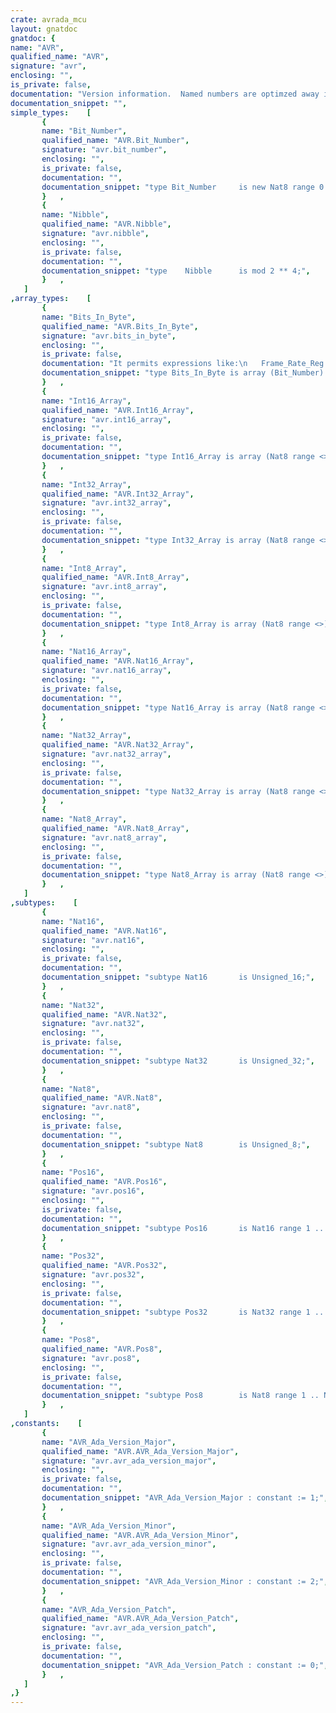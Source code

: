 ```yaml
---
crate: avrada_mcu
layout: gnatdoc
gnatdoc: {
name: "AVR",
qualified_name: "AVR",
signature: "avr",
enclosing: "",
is_private: false,
documentation: "Version information.  Named numbers are optimzed away if not used.",
documentation_snippet: "",
simple_types:    [
       {
       name: "Bit_Number",
       qualified_name: "AVR.Bit_Number",
       signature: "avr.bit_number",
       enclosing: "",
       is_private: false,
       documentation: "",
       documentation_snippet: "type Bit_Number     is new Nat8 range 0 .. 7;",
       }   ,
       {
       name: "Nibble",
       qualified_name: "AVR.Nibble",
       signature: "avr.nibble",
       enclosing: "",
       is_private: false,
       documentation: "",
       documentation_snippet: "type    Nibble      is mod 2 ** 4;",
       }   ,
   ]
,array_types:    [
       {
       name: "Bits_In_Byte",
       qualified_name: "AVR.Bits_In_Byte",
       signature: "avr.bits_in_byte",
       enclosing: "",
       is_private: false,
       documentation: "It permits expressions like:\n   Frame_Rate_Reg : Bits_In_Byte;\nbegin\n   Frame_Rate_Reg := (LCDCD0_Bit => True,\n                      LCDCD1_Bit => True,\n                      LCDCD2_Bit => True,\n                      LCDPS0_Bit => False,\n                      LCDPS1_Bit => False,\n                      LCDPS2_Bit => False,\n                      others     => False);",
       documentation_snippet: "type Bits_In_Byte is array (Bit_Number) of Boolean;",
       }   ,
       {
       name: "Int16_Array",
       qualified_name: "AVR.Int16_Array",
       signature: "avr.int16_array",
       enclosing: "",
       is_private: false,
       documentation: "",
       documentation_snippet: "type Int16_Array is array (Nat8 range <>) of Integer_16;",
       }   ,
       {
       name: "Int32_Array",
       qualified_name: "AVR.Int32_Array",
       signature: "avr.int32_array",
       enclosing: "",
       is_private: false,
       documentation: "",
       documentation_snippet: "type Int32_Array is array (Nat8 range <>) of Integer_32;",
       }   ,
       {
       name: "Int8_Array",
       qualified_name: "AVR.Int8_Array",
       signature: "avr.int8_array",
       enclosing: "",
       is_private: false,
       documentation: "",
       documentation_snippet: "type Int8_Array is array (Nat8 range <>) of Integer_8;",
       }   ,
       {
       name: "Nat16_Array",
       qualified_name: "AVR.Nat16_Array",
       signature: "avr.nat16_array",
       enclosing: "",
       is_private: false,
       documentation: "",
       documentation_snippet: "type Nat16_Array is array (Nat8 range <>) of Nat16;",
       }   ,
       {
       name: "Nat32_Array",
       qualified_name: "AVR.Nat32_Array",
       signature: "avr.nat32_array",
       enclosing: "",
       is_private: false,
       documentation: "",
       documentation_snippet: "type Nat32_Array is array (Nat8 range <>) of Nat32;",
       }   ,
       {
       name: "Nat8_Array",
       qualified_name: "AVR.Nat8_Array",
       signature: "avr.nat8_array",
       enclosing: "",
       is_private: false,
       documentation: "",
       documentation_snippet: "type Nat8_Array is array (Nat8 range <>) of Nat8;",
       }   ,
   ]
,subtypes:    [
       {
       name: "Nat16",
       qualified_name: "AVR.Nat16",
       signature: "avr.nat16",
       enclosing: "",
       is_private: false,
       documentation: "",
       documentation_snippet: "subtype Nat16       is Unsigned_16;",
       }   ,
       {
       name: "Nat32",
       qualified_name: "AVR.Nat32",
       signature: "avr.nat32",
       enclosing: "",
       is_private: false,
       documentation: "",
       documentation_snippet: "subtype Nat32       is Unsigned_32;",
       }   ,
       {
       name: "Nat8",
       qualified_name: "AVR.Nat8",
       signature: "avr.nat8",
       enclosing: "",
       is_private: false,
       documentation: "",
       documentation_snippet: "subtype Nat8        is Unsigned_8;",
       }   ,
       {
       name: "Pos16",
       qualified_name: "AVR.Pos16",
       signature: "avr.pos16",
       enclosing: "",
       is_private: false,
       documentation: "",
       documentation_snippet: "subtype Pos16       is Nat16 range 1 .. Nat16'Last;",
       }   ,
       {
       name: "Pos32",
       qualified_name: "AVR.Pos32",
       signature: "avr.pos32",
       enclosing: "",
       is_private: false,
       documentation: "",
       documentation_snippet: "subtype Pos32       is Nat32 range 1 .. Nat32'Last;",
       }   ,
       {
       name: "Pos8",
       qualified_name: "AVR.Pos8",
       signature: "avr.pos8",
       enclosing: "",
       is_private: false,
       documentation: "",
       documentation_snippet: "subtype Pos8        is Nat8 range 1 .. Nat8'Last;",
       }   ,
   ]
,constants:    [
       {
       name: "AVR_Ada_Version_Major",
       qualified_name: "AVR.AVR_Ada_Version_Major",
       signature: "avr.avr_ada_version_major",
       enclosing: "",
       is_private: false,
       documentation: "",
       documentation_snippet: "AVR_Ada_Version_Major : constant := 1;",
       }   ,
       {
       name: "AVR_Ada_Version_Minor",
       qualified_name: "AVR.AVR_Ada_Version_Minor",
       signature: "avr.avr_ada_version_minor",
       enclosing: "",
       is_private: false,
       documentation: "",
       documentation_snippet: "AVR_Ada_Version_Minor : constant := 2;",
       }   ,
       {
       name: "AVR_Ada_Version_Patch",
       qualified_name: "AVR.AVR_Ada_Version_Patch",
       signature: "avr.avr_ada_version_patch",
       enclosing: "",
       is_private: false,
       documentation: "",
       documentation_snippet: "AVR_Ada_Version_Patch : constant := 0;",
       }   ,
   ]
,}
---
```

